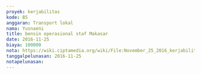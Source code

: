 ```yaml
---
proyek: kerjabilitas
kode: B5
anggaran: Transport lokal
nama: Yusnaeni
title: bensin operasional staf Makasar
date: 2016-11-25
biaya: 100000
nota: https://wiki.ciptamedia.org/wiki/File:November_25_2016_kerjabilitas_B5_bensin_neni.jpg
tanggalpelunasan: 2016-11-25
notapelunasan:
---
```

